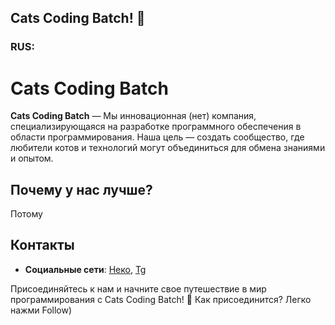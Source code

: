 ## Cats Coding Batch! 👋
### RUS: 
# Cats Coding Batch

**Cats Coding Batch** — Мы инновационная (нет) компания, специализирующаяся на разработке программного обеспечения в области программирования. Наша цель — создать сообщество, где любители котов и технологий могут объединиться для обмена знаниями и опытом.

## Почему у нас лучше?

Потому

## Контакты

- **Социальные сети**: [Неко](https://t.me/Neco_arc0), [Tg](https://t.me/Cats_coding_batch)

Присоединяйтесь к нам и начните свое путешествие в мир программирования с Cats Coding Batch! 🐾 
Как присоединится? 
Легко нажми Follow) 
